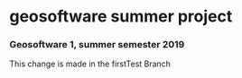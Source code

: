 # geosoftware summer project #
### Geosoftware 1, summer semester 2019 ###
This change is made in the firstTest Branch
